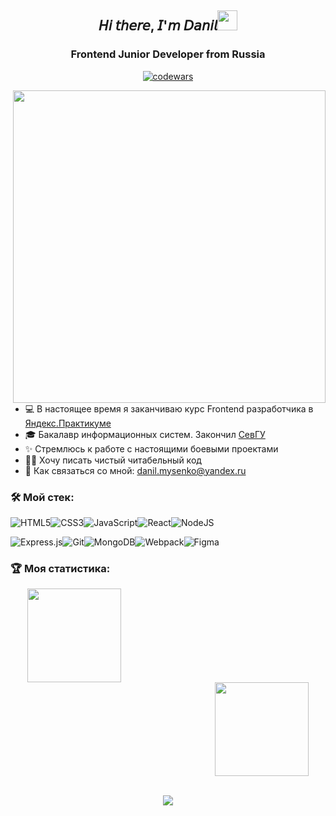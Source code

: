 <section align="center">
  <h1>𝘏𝘪 𝘵𝘩𝘦𝘳𝘦, 𝘐'𝘮 𝘋𝘢𝘯𝘪𝘭<img src="https://github.com/blackcater/blackcater/raw/main/images/Hi.gif" height="32"/></h1>
  <h3>Frontend Junior Developer from Russia</h3>
  
  [![codewars](https://www.codewars.com/users/Derton8/badges/large)](https://www.codewars.com/users/Derton8)
</section>

<img align="right" width="500" src="https://media1.giphy.com/media/13HgwGsXF0aiGY/giphy.gif" />

<ul>
  <li> 💻 В настоящее время я заканчиваю курс Frontend разработчика в <a href="https://github.com/Hyrule-Technologies">Яндекс.Практикуме</a> </li>
  <li> 🎓 Бакалавр информационных систем. Закончил <a href="https://www.sevsu.ru/">СевГУ</a> </li>
  <li> ✨ Стремлюсь к работе с настоящими боевыми проектами
  <li> ✍🏼 Хочу писать чистый читабельный код </li>
  <li> 📧 Как связаться со мной: <a href="mailto: danil.mysenko@yandex.ru">danil.mysenko@yandex.ru</a> </li>
</ul>

<h3>🛠️ Мой стек:</h3>

![HTML5](https://img.shields.io/badge/html5-%23E34F26.svg?style=for-the-badge&logo=html5&logoColor=white)![CSS3](https://img.shields.io/badge/css3-%231572B6.svg?style=for-the-badge&logo=css3&logoColor=white)![JavaScript](https://img.shields.io/badge/javascript-%23323330.svg?style=for-the-badge&logo=javascript&logoColor=%23F7DF1E)![React](https://img.shields.io/badge/react-%2320232a.svg?style=for-the-badge&logo=react&logoColor=%2361DAFB)![NodeJS](https://img.shields.io/badge/node.js-6DA55F?style=for-the-badge&logo=node.js&logoColor=white)

![Express.js](https://img.shields.io/badge/express.js-%23404d59.svg?style=for-the-badge&logo=express&logoColor=%2361DAFB)![Git](https://img.shields.io/badge/git-%23F05033.svg?style=for-the-badge&logo=git&logoColor=white)![MongoDB](https://img.shields.io/badge/MongoDB-%234ea94b.svg?style=for-the-badge&logo=mongodb&logoColor=white)![Webpack](https://img.shields.io/badge/webpack-%238DD6F9.svg?style=for-the-badge&logo=webpack&logoColor=black)![Figma](https://img.shields.io/badge/figma-%23F24E1E.svg?style=for-the-badge&logo=figma&logoColor=white)

<h3>🏆 Моя статистика:</h3>

<div align="center">
  <a href="https://github-readme-stats.vercel.app/api?username=Comediant24&hide=contribs&show_icons=true">
    <img height="150" style="padding-right: 300px" src="https://github-readme-stats.vercel.app/api?username=Derton8&show_icons=true&theme=dark" />
  </a>
  <a href="https://github-readme-stats.vercel.app/api/top-langs/?username=Comediant24&layout=compact">
    <img height="150" style="margin-left: 300px" src="https://github-readme-stats.vercel.app/api/top-langs/?username=Derton8&layout=compact&theme=dark" />
  </a>
  <br></br>
  
  ![](https://komarev.com/ghpvc/?username=Derton8)
</div>
